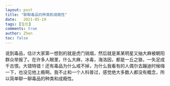 ```yaml
---
layout: post
title: "聊聊毒品的种类和成瘾性"
date:   2021-05-19
tags: [生化]
comments: true
author: Zhen
toc: false
---
```

说到毒品，估计大家第一想到的就是虎门销烟，然后就是某某明星又抽大麻被朝阳群众举报了。在许多人眼里，什么大麻，冰毒，海洛因，都是一丘之貉，一失足成千古恨。大错特错！还有毒品为什么戒不掉，为什么我看有的人偶尔去蹦迪时候嗨一下，也没见他上瘾啊。我不止和一个人科普过，感觉绝大多数人都没有概念，所以简单聊一聊毒品的种类和成瘾性。


<!--stackedit_data:
eyJoaXN0b3J5IjpbMTI4NTE4NDQ1NiwxMjg1MTg0NDU2XX0=
-->